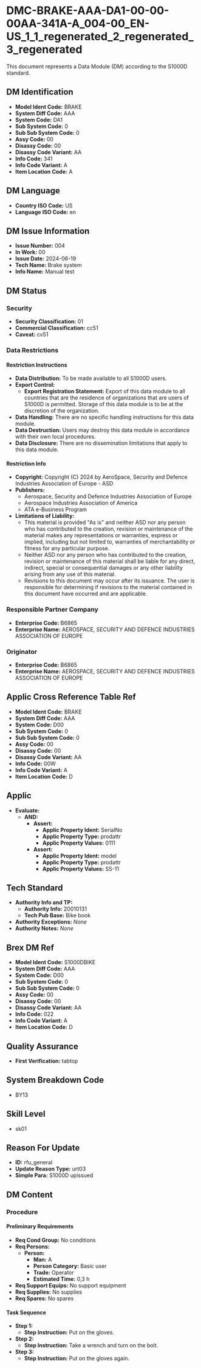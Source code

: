 # DMC-BRAKE-AAA-DA1-00-00-00AA-341A-A_004-00_EN-US_1_1_regenerated_2_regenerated_3_regenerated

This document represents a Data Module (DM) according to the S1000D standard.

## DM Identification

*   **Model Ident Code:** BRAKE
*   **System Diff Code:** AAA
*   **System Code:** DA1
*   **Sub System Code:** 0
*   **Sub Sub System Code:** 0
*   **Assy Code:** 00
*   **Disassy Code:** 00
*   **Disassy Code Variant:** AA
*   **Info Code:** 341
*   **Info Code Variant:** A
*   **Item Location Code:** A

## DM Language

*   **Country ISO Code:** US
*   **Language ISO Code:** en

## DM Issue Information

*   **Issue Number:** 004
*   **In Work:** 00
*   **Issue Date:** 2024-06-19
*   **Tech Name:** Brake system
*   **Info Name:** Manual test

## DM Status

### Security

*   **Security Classification:** 01
*   **Commercial Classification:** cc51
*   **Caveat:** cv51

### Data Restrictions

#### Restriction Instructions

*   **Data Distribution:** To be made available to all S1000D users.
*   **Export Control:**
    *   **Export Registration Statement:** Export of this data module to all countries that are the residence of organizations that are users of S1000D is permitted. Storage of this data module is to be at the discretion of the organization.
*   **Data Handling:** There are no specific handling instructions for this data module.
*   **Data Destruction:** Users may destroy this data module in accordance with their own local procedures.
*   **Data Disclosure:** There are no dissemination limitations that apply to this data module.

#### Restriction Info

*   **Copyright:** Copyright (C) 2024 by AeroSpace, Security and Defence Industries Association of Europe - ASD
*   **Publishers:**
    *   Aerospace, Security and Defence Industries Association of Europe
    *   Aerospace Industries Association of America
    *   ATA e-Business Program
*   **Limitations of Liability:**
    *   This material is provided "As is" and neither ASD nor any person who has contributed to the creation, revision or maintenance of the material makes any representations or warranties, express or implied, including but not limited to, warranties of merchantability or fitness for any particular purpose.
    *   Neither ASD nor any person who has contributed to the creation, revision or maintenance of this material shall be liable for any direct, indirect, special or consequential damages or any other liability arising from any use of this material.
    *   Revisions to this document may occur after its issuance. The user is responsible for determining if revisions to the material contained in this document have occurred and are applicable.

### Responsible Partner Company

*   **Enterprise Code:** B6865
*   **Enterprise Name:** AEROSPACE, SECURITY AND DEFENCE INDUSTRIES ASSOCIATION OF EUROPE

### Originator

*   **Enterprise Code:** B6865
*   **Enterprise Name:** AEROSPACE, SECURITY AND DEFENCE INDUSTRIES ASSOCIATION OF EUROPE

## Applic Cross Reference Table Ref

*   **Model Ident Code:** BRAKE
*   **System Diff Code:** AAA
*   **System Code:** D00
*   **Sub System Code:** 0
*   **Sub Sub System Code:** 0
*   **Assy Code:** 00
*   **Disassy Code:** 00
*   **Disassy Code Variant:** AA
*   **Info Code:** 00W
*   **Info Code Variant:** A
*   **Item Location Code:** D

## Applic

*   **Evaluate:**
    *   **AND:**
        *   **Assert:**
            *   **Applic Property Ident:** SerialNo
            *   **Applic Property Type:** prodattr
            *   **Applic Property Values:** 0111
        *   **Assert:**
            *   **Applic Property Ident:** model
            *   **Applic Property Type:** prodattr
            *   **Applic Property Values:** SS-11

## Tech Standard

*   **Authority Info and TP:**
    *   **Authority Info:** 20010131
    *   **Tech Pub Base:** Bike book
*   **Authority Exceptions:** *None*
*   **Authority Notes:** *None*

## Brex DM Ref

*   **Model Ident Code:** S1000DBIKE
*   **System Diff Code:** AAA
*   **System Code:** D00
*   **Sub System Code:** 0
*   **Sub Sub System Code:** 0
*   **Assy Code:** 00
*   **Disassy Code:** 00
*   **Disassy Code Variant:** AA
*   **Info Code:** 022
*   **Info Code Variant:** A
*   **Item Location Code:** D

## Quality Assurance

*   **First Verification:** tabtop

## System Breakdown Code

*   BY13

## Skill Level

*   sk01

## Reason For Update

*   **ID:** rfu\_general
*   **Update Reason Type:** urt03
*   **Simple Para:** S1000D upissued

## DM Content

### Procedure

#### Preliminary Requirements

*   **Req Cond Group:** No conditions
*   **Req Persons:**
    *   **Person:**
        *   **Man:** A
        *   **Person Category:** Basic user
        *   **Trade:** Operator
        *   **Estimated Time:** 0,3 h
*   **Req Support Equips:** No support equipment
*   **Req Supplies:** No supplies
*   **Req Spares:** No spares

#### Task Sequence

*   **Step 1:**
    *   **Step Instruction:** Put on the gloves.
*   **Step 2:**
    *   **Step Instruction:** Take a wrench and turn on the bolt.
*   **Step 3:**
    *   **Step Instruction:** Put on the gloves again.
